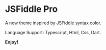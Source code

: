 # JSFiddle Pro

A new theme inspired by JSFiddle syntax color.

Language Support: Typescript, Html, Css, Dart.

**Enjoy!**
